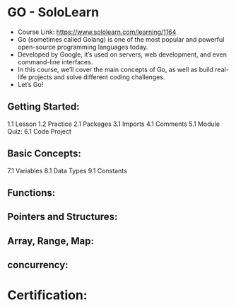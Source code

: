 # GO - SoloLearn 
* Course Link: https://www.sololearn.com/learning/1164
* Go (sometimes called Golang) is one of the most popular and powerful open-source programming languages today. 
* Developed by Google, it’s used on servers, web development, and even command-line interfaces. 
* In this course, we’ll cover the main concepts of Go, as well as build real-life projects and solve different coding challenges. 
* Let’s Go!

## Getting Started: 
1.1 Lesson
1.2 Practice 
2.1 Packages 
3.1 Imports 
4.1 Comments 
5.1 Module Quiz: 
6.1 Code Project 

## Basic Concepts: 
7.1 Variables
8.1 Data Types 
9.1 Constants 



## Functions: 

## Pointers and Structures: 

## Array, Range, Map:

## concurrency: 

# Certification: 

